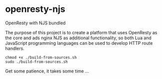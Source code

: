 # openresty-njs
OpenResty with NJS bundled

The purpose of this project is to create a platform that uses OpenResty as the core and ads nginx NJS as additional functionality, so both Lua and JavaScript programming languages can be used to develop HTTP route handlers.

```shell
chmod +x ./build-from-sources.sh
sudo ./build-from-sources.sh
```

Get some patience, it takes some time ...
